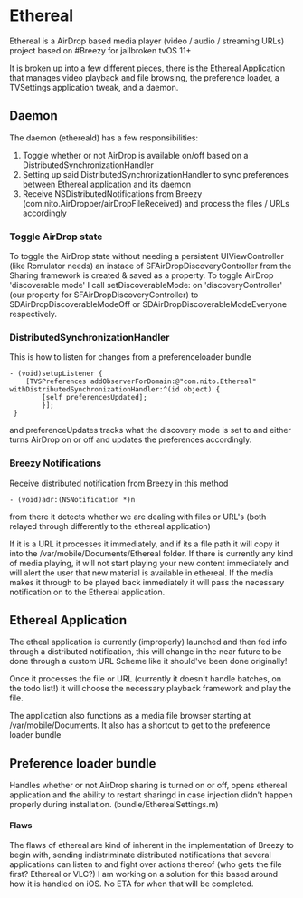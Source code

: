 # Ethereal

Ethereal is a AirDrop based media player (video / audio / streaming URLs) project based on #Breezy for jailbroken tvOS 11+

It is broken up into a few different pieces, there is the Ethereal Application that manages video playback and file browsing, the preference loader, a TVSettings application tweak, and a daemon.

## Daemon

The daemon (ethereald) has a few responsibilities:

1. Toggle whether or not AirDrop is available on/off based on a DistributedSynchronizationHandler
2. Setting up said DistributedSynchronizationHandler to sync preferences between Ethereal application and its daemon
3. Receive NSDistributedNotifications from Breezy (com.nito.AirDropper/airDropFileReceived) and process the files / URLs accordingly

### Toggle AirDrop state 

To toggle the AirDrop state without needing a persistent UIViewController (like Romulator needs) an instace of SFAirDropDiscoveryController from the Sharing framework is created & saved as a property. To toggle AirDrop 'discoverable mode' I call setDiscoverableMode: on 'discoveryController' (our property for SFAirDropDiscoveryController) to SDAirDropDiscoverableModeOff or SDAirDropDiscoverableModeEveryone respectively.

### DistributedSynchronizationHandler

This is how to listen for changes from a preferenceloader bundle

    - (void)setupListener {
        [TVSPreferences addObserverForDomain:@"com.nito.Ethereal" withDistributedSynchronizationHandler:^(id object) {
            [self preferencesUpdated];
            }];
     }

and preferenceUpdates tracks what the discovery mode is set to and either turns AirDrop on or off and updates the preferences accordingly.

### Breezy Notifications

Receive distributed notification from Breezy in this method

    - (void)adr:(NSNotification *)n
    
from there it detects whether we are dealing with files or URL's (both relayed through differently to the ethereal application)

If it is a URL it processes it immediately, and if its a file path it will copy it into the /var/mobile/Documents/Ethereal folder. If there is currently any kind of media playing, it will not start playing your new content immediately and will alert the user that new material is available in ethereal. If the media makes it through to be played back immediately it will pass the necessary notification on to the Ethereal application.

## Ethereal Application

The etheal application is currently (improperly) launched and then fed info through a distributed notification, this will change in the near future to be done through a custom URL Scheme like it should've been done originally!

Once it processes the file or URL (currently it doesn't handle batches, on the todo list!) it will choose the necessary playback framework and play the file.

The application also functions as a media file browser starting at /var/mobile/Documents. It also has a shortcut to get to the preference loader bundle

## Preference loader bundle

Handles whether or not AirDrop sharing is turned on or off, opens ethereal application and the ability to restart sharingd in case injection didn't happen properly during installation. (bundle/EtherealSettings.m)

#### Flaws

The flaws of ethereal are kind of inherent in the implementation of Breezy to begin with, sending indistriminate distributed notifications that several applications can listen to and fight over actions thereof (who gets the file first? Ethereal or VLC?) I am working on a solution for this based around how it is handled on iOS. No ETA for when that will be completed.

